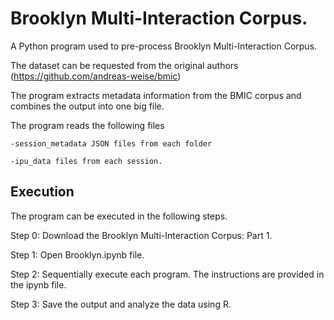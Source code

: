 # Brooklyn Multi-Interaction Corpus.

A Python program used to pre-process Brooklyn Multi-Interaction Corpus.

The dataset can be requested from the original authors (https://github.com/andreas-weise/bmic)

The program extracts metadata information from the BMIC corpus and combines the output into one big file.

The program reads the following files 

    -session_metadata JSON files from each folder   

    -ipu_data files from each session.

## Execution
The program can be executed in the following steps.

Step 0: Download the Brooklyn Multi-Interaction Corpus: Part 1.

Step 1: Open Brooklyn.ipynb file.

Step 2: Sequentially execute each program. The instructions are provided in the ipynb file.

Step 3: Save the output and analyze the data using R.

